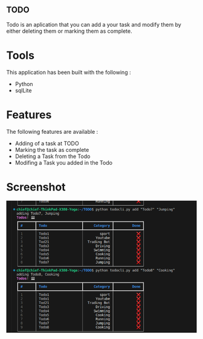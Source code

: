 ## TODO

Todo is an aplication that you can add a your task and modify them by either deleting them 
or marking them as  complete.

# Tools 
This application has been built with the following :

- Python
- sqlLite

# Features 
The following features are available :
- Adding of a task at TODO
- Marking the task as complete
- Deleting a Task from the Todo
- Modifing a Task you added in the Todo

# Screenshot 

![Image Description](image/todo.png)
